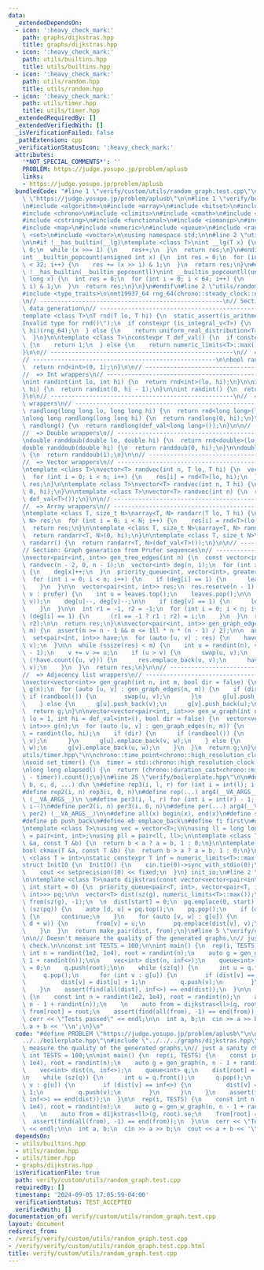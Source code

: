```yaml
---
data:
  _extendedDependsOn:
  - icon: ':heavy_check_mark:'
    path: graphs/dijkstras.hpp
    title: graphs/dijkstras.hpp
  - icon: ':heavy_check_mark:'
    path: utils/builtins.hpp
    title: utils/builtins.hpp
  - icon: ':heavy_check_mark:'
    path: utils/random.hpp
    title: utils/random.hpp
  - icon: ':heavy_check_mark:'
    path: utils/timer.hpp
    title: utils/timer.hpp
  _extendedRequiredBy: []
  _extendedVerifiedWith: []
  _isVerificationFailed: false
  _pathExtension: cpp
  _verificationStatusIcon: ':heavy_check_mark:'
  attributes:
    '*NOT_SPECIAL_COMMENTS*': ''
    PROBLEM: https://judge.yosupo.jp/problem/aplusb
    links:
    - https://judge.yosupo.jp/problem/aplusb
  bundledCode: "#line 1 \"verify/custom/utils/random_graph.test.cpp\"\n#define PROBLEM\
    \ \"https://judge.yosupo.jp/problem/aplusb\"\n\n#line 1 \"verify/boilerplate.hpp\"\
    \n#include <algorithm>\n#include <array>\n#include <bitset>\n#include <cassert>\n\
    #include <chrono>\n#include <climits>\n#include <cmath>\n#include <cstdint>\n\
    #include <cstring>\n#include <functional>\n#include <iomanip>\n#include <iostream>\n\
    #include <map>\n#include <numeric>\n#include <queue>\n#include <random>\n#include\
    \ <set>\n#include <vector>\n\nusing namespace std;\n\n#line 2 \"utils/builtins.hpp\"\
    \n\n#if !__has_builtin(__lg)\ntemplate <class T>\nint __lg(T x) {\n  int res =\
    \ 0;\n  while (x >>= 1) {\n    res++;\n  }\n  return res;\n}\n#endif\n\n#if !__has_builtin(__builtin_popcount)\n\
    int __builtin_popcount(unsigned int x) {\n  int res = 0;\n  for (int i = 0; i\
    \ < 32; i++) {\n    res += (x >> i) & 1;\n  }\n  return res;\n}\n#endif\n\n#if\
    \ !__has_builtin(__builtin_popcountll)\nint __builtin_popcountll(unsigned long\
    \ long x) {\n  int res = 0;\n  for (int i = 0; i < 64; i++) {\n    res += (x >>\
    \ i) & 1;\n  }\n  return res;\n}\n}\n#endif\n#line 2 \"utils/random.hpp\"\n\n\
    #include <type_traits>\n\nmt19937_64 rng_64(chrono::steady_clock::now().time_since_epoch().count());\n\
    \n// ----------------------------------------------------\n// Section: Basic random\
    \ data generation\n// ----------------------------------------------------\n\n\
    template <class T>\nT rnd(T lo, T hi) {\n  static_assert(is_arithmetic_v<T>, \"\
    Invalid type for rnd()\");\n  if constexpr (is_integral_v<T>) {\n    return uniform_int_distribution<T>(lo,\
    \ hi)(rng_64);\n  } else {\n    return uniform_real_distribution<T>(lo, hi)(rng_64);\n\
    \  }\n}\n\ntemplate <class T>\nconstexpr T def_val() {\n  if constexpr (is_floating_point_v<T>)\
    \ {\n    return 1;\n  } else {\n    return numeric_limits<T>::max() / 2;\n  }\n\
    }\n\n// ----------------------------------------------------\n//  => Bool wrapper\n\
    // ----------------------------------------------------\n\nbool randbool() {\n\
    \  return rnd<int>(0, 1);\n}\n\n// ----------------------------------------------------\n\
    //  => Int wrappers\n// ----------------------------------------------------\n\
    \nint randint(int lo, int hi) {\n  return rnd<int>(lo, hi);\n}\n\nint randint(int\
    \ hi) {\n  return randint(0, hi - 1);\n}\n\nint randint() {\n  return randint(def_val<int>());\n\
    }\n\n// ----------------------------------------------------\n//  => Long long\
    \ wrappers\n// ----------------------------------------------------\n\nlong long\
    \ randlong(long long lo, long long hi) {\n  return rnd<long long>(lo, hi);\n}\n\
    \nlong long randlong(long long hi) {\n  return randlong(0, hi);\n}\n\nlong long\
    \ randlong() {\n  return randlong(def_val<long long>());\n}\n\n// ----------------------------------------------------\n\
    //  => Double wrappers\n// ----------------------------------------------------\n\
    \ndouble randdoub(double lo, double hi) {\n  return rnd<double>(lo, hi);\n}\n\n\
    double randdoub(double hi) {\n  return randdoub(0, hi);\n}\n\ndouble randdoub()\
    \ {\n  return randdoub(1);\n}\n\n// ----------------------------------------------------\n\
    //  => Vector wrappers\n// ----------------------------------------------------\n\
    \ntemplate <class T>\nvector<T> randvec(int n, T lo, T hi) {\n  vector<T> res(n);\n\
    \  for (int i = 0; i < n; i++) {\n    res[i] = rnd<T>(lo, hi);\n  }\n  return\
    \ res;\n}\n\ntemplate <class T>\nvector<T> randvec(int n, T hi) {\n  return randvec<T>(n,\
    \ 0, hi);\n}\n\ntemplate <class T>\nvector<T> randvec(int n) {\n  return randvec<T>(n,\
    \ def_val<T>());\n}\n\n// ----------------------------------------------------\n\
    //  => Array wrappers\n// ----------------------------------------------------\n\
    \ntemplate <class T, size_t N>\narray<T, N> randarr(T lo, T hi) {\n  array<T,\
    \ N> res;\n  for (int i = 0; i < N; i++) {\n    res[i] = rnd<T>(lo, hi);\n  }\n\
    \  return res;\n}\n\ntemplate <class T, size_t N>\narray<T, N> randarr(T hi) {\n\
    \  return randarr<T, N>(0, hi);\n}\n\ntemplate <class T, size_t N>\narray<T, N>\
    \ randarr() {\n  return randarr<T, N>(def_val<T>());\n}\n\n// ----------------------------------------------------\n\
    // Section: Graph generation from Prufer sequences\n// ----------------------------------------------------\n\
    \nvector<pair<int, int>> gen_tree_edges(int n) {\n  const vector<int> prufer =\
    \ randvec(n - 2, 0, n - 1);\n  vector<int> deg(n, 1);\n  for (int x : prufer)\
    \ {\n    deg[x]++;\n  }\n  priority_queue<int, vector<int>, greater<>> leaves;\n\
    \  for (int i = 0; i < n; i++) {\n    if (deg[i] == 1) {\n      leaves.push(i);\n\
    \    }\n  }\n\n  vector<pair<int, int>> res;\n  res.reserve(n - 1);\n  for (int\
    \ v : prufer) {\n    int u = leaves.top();\n    leaves.pop();\n\n    res.push_back(minmax(u,\
    \ v));\n    deg[u]--, deg[v]--;\n\n    if (deg[v] == 1) {\n      leaves.push(v);\n\
    \    }\n  }\n\n  int r1 = -1, r2 = -1;\n  for (int i = 0; i < n; i++) {\n    if\
    \ (deg[i] == 1) {\n      (r1 == -1 ? r1 : r2) = i;\n    }\n  }\n  res.emplace_back(r1,\
    \ r2);\n\n  return res;\n}\n\nvector<pair<int, int>> gen_graph_edges(int n, int\
    \ m) {\n  assert(m >= n - 1 && m <= 1ll * n * (n - 1) / 2);\n\n  auto res = gen_tree_edges(n);\n\
    \  set<pair<int, int>> have;\n  for (auto [u, v] : res) {\n    have.emplace(u,\
    \ v);\n  }\n\n  while (ssize(res) < m) {\n    int u = randint(n), v = randint(n\
    \ - 1);\n    v += v >= u;\n    if (u > v) {\n      swap(u, v);\n    }\n    if\
    \ (!have.count({u, v})) {\n      res.emplace_back(u, v);\n      have.emplace(u,\
    \ v);\n    }\n  }\n  return res;\n}\n\n// ----------------------------------------------------\n\
    //  => Adjacency list wrappers\n// ----------------------------------------------------\n\
    \nvector<vector<int>> gen_graph(int n, int m, bool dir = false) {\n  vector<vector<int>>\
    \ g(n);\n  for (auto [u, v] : gen_graph_edges(n, m)) {\n    if (dir) {\n     \
    \ if (randbool()) {\n        swap(u, v);\n      }\n      g[u].push_back(v);\n\
    \    } else {\n      g[u].push_back(v);\n      g[v].push_back(u);\n    }\n  }\n\
    \  return g;\n}\n\nvector<vector<pair<int, int>>> gen_w_graph(int n, int m, int\
    \ lo = 1, int hi = def_val<int>(), bool dir = false) {\n  vector<vector<pair<int,\
    \ int>>> g(n);\n  for (auto [u, v] : gen_graph_edges(n, m)) {\n    const int w\
    \ = randint(lo, hi);\n    if (dir) {\n      if (randbool()) {\n        swap(u,\
    \ v);\n      }\n      g[u].emplace_back(v, w);\n    } else {\n      g[u].emplace_back(v,\
    \ w);\n      g[v].emplace_back(u, w);\n    }\n  }\n  return g;\n}\n#line 2 \"\
    utils/timer.hpp\"\n\nchrono::time_point<chrono::high_resolution_clock> timer;\n\
    \nvoid set_timer() {\n  timer = std::chrono::high_resolution_clock::now();\n}\n\
    \nlong long elapsed() {\n  return (chrono::duration_cast<chrono::milliseconds>(chrono::high_resolution_clock::now()\
    \ - timer)).count();\n}\n#line 25 \"verify/boilerplate.hpp\"\n\n#define arg4(a,\
    \ b, c, d, ...) d\n \n#define rep3(i, l, r) for (int i = int(l); i < int(r); i++)\n\
    #define rep2(i, n) rep3(i, 0, n)\n#define rep(...) arg4(__VA_ARGS__, rep3, rep2)\
    \ (__VA_ARGS__)\n \n#define per3(i, l, r) for (int i = int(r) - 1; i >= int(l);\
    \ i--)\n#define per2(i, n) per3(i, 0, n)\n#define per(...) arg4(__VA_ARGS__, per3,\
    \ per2) (__VA_ARGS__)\n\n#define all(x) begin(x), end(x)\n#define sz(x) int(size(x))\n\
    #define pb push_back\n#define eb emplace_back\n#define fi first\n#define se second\n\
    \ntemplate <class T>\nusing vec = vector<T>;\n\nusing ll = long long;\nusing pii\
    \ = pair<int, int>;\nusing pll = pair<ll, ll>;\n\ntemplate <class T>\nbool ckmin(T\
    \ &a, const T &b) {\n  return b < a ? a = b, 1 : 0;\n}\n\ntemplate <class T>\n\
    bool ckmax(T &a, const T &b) {\n  return b > a ? a = b, 1 : 0;\n}\n\ntemplate\
    \ <class T = int>\nstatic constexpr T inf = numeric_limits<T>::max() / 2;\n\n\
    struct InitIO {\n  InitIO() {\n    cin.tie(0)->sync_with_stdio(0);\n    cin.exceptions(cin.failbit);\n\
    \    cout << setprecision(10) << fixed;\n  }\n} init_io;\n#line 2 \"graphs/dijkstras.hpp\"\
    \n\ntemplate <class T>\nauto dijkstras(const vector<vector<pair<int, int>>> &g,\
    \ int start = 0) {\n  priority_queue<pair<T, int>, vector<pair<T, int>>, greater<pair<T,\
    \ int>>> pq;\n\n  vector<T> dist(sz(g), numeric_limits<T>::max());\n  vector<int>\
    \ from(sz(g), -1);\n  \n  dist[start] = 0;\n  pq.emplace(0, start);\n\n  while\
    \ (sz(pq)) {\n    auto [d, u] = pq.top();\n    pq.pop();\n    if (d != dist[u])\
    \ {\n      continue;\n    }\n    for (auto [v, w] : g[u]) {\n      if (ckmin(dist[v],\
    \ d + w)) {\n        from[v] = u;\n        pq.emplace(dist[v], v);\n      }\n\
    \    }\n  }\n  return make_pair(dist, from);\n}\n#line 5 \"verify/custom/utils/random_graph.test.cpp\"\
    \n\n// Doesn't measure the quality of the generated graphs,\n// just a sanity\
    \ check.\n\nconst int TESTS = 100;\n\nint main() {\n  rep(i, TESTS) {\n    const\
    \ int n = randint(1e2, 1e4), root = randint(n);\n    auto g = gen_graph(n, n -\
    \ 1 + randint(n));\n\n    vec<int> dist(n, inf<>);\n    queue<int> q;\n    dist[root]\
    \ = 0;\n    q.push(root);\n\n    while (sz(q)) {\n      int u = q.front();\n \
    \     q.pop();\n      for (int v : g[u]) {\n        if (dist[v] == inf<>) {\n\
    \          dist[v] = dist[u] + 1;\n          q.push(v);\n        }\n      }\n\
    \    }\n    assert(find(all(dist), inf<>) == end(dist));\n  }\n\n  rep(i, TESTS)\
    \ {\n    const int n = randint(1e2, 1e4), root = randint(n);\n    auto g = gen_w_graph(n,\
    \ n - 1 + randint(n));\n    \n    auto from = dijkstras<ll>(g, root).se;\n   \
    \ from[root] = root;\n    assert(find(all(from), -1) == end(from));\n  }\n\n \
    \ cerr << \"Tests passed\" << endl;\n\n  int a, b;\n  cin >> a >> b;\n  cout <<\
    \ a + b << '\\n';\n}\n"
  code: "#define PROBLEM \"https://judge.yosupo.jp/problem/aplusb\"\n\n#include \"\
    ../../boilerplate.hpp\"\n#include \"../../../graphs/dijkstras.hpp\"\n\n// Doesn't\
    \ measure the quality of the generated graphs,\n// just a sanity check.\n\nconst\
    \ int TESTS = 100;\n\nint main() {\n  rep(i, TESTS) {\n    const int n = randint(1e2,\
    \ 1e4), root = randint(n);\n    auto g = gen_graph(n, n - 1 + randint(n));\n\n\
    \    vec<int> dist(n, inf<>);\n    queue<int> q;\n    dist[root] = 0;\n    q.push(root);\n\
    \n    while (sz(q)) {\n      int u = q.front();\n      q.pop();\n      for (int\
    \ v : g[u]) {\n        if (dist[v] == inf<>) {\n          dist[v] = dist[u] +\
    \ 1;\n          q.push(v);\n        }\n      }\n    }\n    assert(find(all(dist),\
    \ inf<>) == end(dist));\n  }\n\n  rep(i, TESTS) {\n    const int n = randint(1e2,\
    \ 1e4), root = randint(n);\n    auto g = gen_w_graph(n, n - 1 + randint(n));\n\
    \    \n    auto from = dijkstras<ll>(g, root).se;\n    from[root] = root;\n  \
    \  assert(find(all(from), -1) == end(from));\n  }\n\n  cerr << \"Tests passed\"\
    \ << endl;\n\n  int a, b;\n  cin >> a >> b;\n  cout << a + b << '\\n';\n}"
  dependsOn:
  - utils/builtins.hpp
  - utils/random.hpp
  - utils/timer.hpp
  - graphs/dijkstras.hpp
  isVerificationFile: true
  path: verify/custom/utils/random_graph.test.cpp
  requiredBy: []
  timestamp: '2024-09-05 17:05:59-04:00'
  verificationStatus: TEST_ACCEPTED
  verifiedWith: []
documentation_of: verify/custom/utils/random_graph.test.cpp
layout: document
redirect_from:
- /verify/verify/custom/utils/random_graph.test.cpp
- /verify/verify/custom/utils/random_graph.test.cpp.html
title: verify/custom/utils/random_graph.test.cpp
---
```

